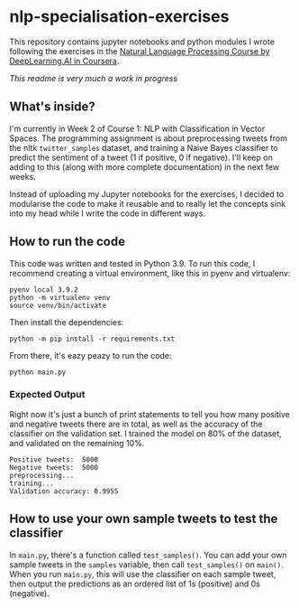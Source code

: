 # nlp-specialisation-exercises

This repository contains jupyter notebooks and python modules I wrote following the exercises in the [Natural Language Processing Course by DeepLearning.AI in Coursera](https://coursera.org/share/28c70a033bdce6bad5e65e3ddbb563be).

_This readme is very much a work in progress_

## What's inside?

I'm currently in Week 2 of Course 1: NLP with Classification in Vector Spaces.
The programming assignment is about preprocessing tweets from the nltk `twitter_samples` dataset, and training a Naive Bayes classifier to predict the sentiment of a tweet (1 if positive, 0 if negative). I'll keep on adding to this (along with more complete documentation) in the next few weeks.

Instead of uploading my Jupyter notebooks for the exercises, I decided to modularise the code to make it reusable and to really let the concepts sink into my head while I write the code in different ways.

## How to run the code

This code was written and tested in Python 3.9. To run this code, I recommend creating a virtual environment, like this in pyenv and virtualenv:

```
pyenv local 3.9.2
python -m virtualenv venv
source venv/bin/activate
```

Then install the dependencies:

```
python -m pip install -r requirements.txt
```

From there, it's eazy peazy to run the code:

```
python main.py
```

### Expected Output

Right now it's just a bunch of print statements to tell you how many positive and negative tweets there are in total, as well as the accuracy of the classifier on the validation set.
I trained the model on 80% of the dataset, and validated on the remaining 10%.

```
Positive tweets:  5000
Negative tweets:  5000
preprocessing...
training...
Validation accuracy: 0.9955
```

## How to use your own sample tweets to test the classifier

In `main.py`, there's a function called `test_samples()`. You can add your own sample tweets in the `samples` variable, then call `test_samples()` on `main()`. When you run `main.py`, this will use the classifier on each sample tweet, then output the predictions as an ordered list of 1s (positive) and 0s (negative).
